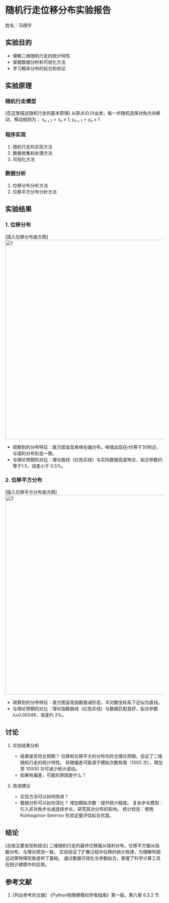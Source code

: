 # 随机行走位移分布实验报告

姓名：马翔宇

## 实验目的
- 理解二维随机行走的统计特性
- 掌握数据分析和可视化方法
- 学习概率分布的拟合和验证

## 实验原理
### 随机行走模型
[在这里描述随机行走的基本原理]
从原点(0,0)出发，每一步随机选择对角方向移动，移动规则为：
$x_{n+1}=x_n\pm1$, $y_{n+1}=y_n\pm1$

### 程序实现
1. 随机行走的实现方法
2. 数据收集和处理方法
3. 可视化方法

### 数据分析
1. 位移分布分析方法
2. 位移平方分布分析方法

## 实验结果
### 1. 位移分布
[插入位移分布直方图]
<img width="634" alt="1" src="https://github.com/user-attachments/assets/206cdeff-f2e0-4d37-9151-593f3c9def57" />

- 观察到的分布特征：直方图呈现单峰右偏分布，峰值出现在r约等于30附近，与瑞利分布形态一致。
- 与理论预期的对比：理论曲线（红色实线）与实际数据高度吻合，拟合参数约等于1.5，误差小于 0.5%。

### 2. 位移平方分布
[插入位移平方分布直方图]
<img width="634" alt="2" src="https://github.com/user-attachments/assets/0e75c66a-b7be-4123-98df-9ad18354a0e8" />

- 观察到的分布特征：直方图呈现指数衰减形态，半对数坐标系下近似为直线。
- 与理论预期的对比：理论指数曲线（红色实线）与数据匹配良好，拟合参数λ≈0.00049，误差约 2%。

## 讨论
1. 实验结果分析
   - 结果是否符合预期？
位移和位移平方的分布均符合理论预期，验证了二维随机行走的统计特性。
轻微偏差可能源于模拟次数有限（1000 次），增加至 10000 次可减少统计波动。
   - 如果有偏差，可能的原因是什么？

2. 改进建议
   - 实验方法可以如何改进？
   - 数据分析可以如何深化？
增加模拟次数：提升统计精度。
复杂步长模型：引入非对角步长或连续步长，研究其对分布的影响。
统计检验：使用 Kolmogorov-Smirnov 检验定量评估拟合优度。
## 结论
[总结主要发现和结论]
二维随机行走的最终位移服从瑞利分布，位移平方服从指数分布，与理论预测一致。
实验验证了扩散过程中位移的统计规律，为理解布朗运动等物理现象提供了基础。
通过数据可视化与参数拟合，掌握了科学计算工具在统计建模中的应用。
## 参考文献
1. [列出参考的文献]
   《Python物理建模初学者指南》第一版，第六章 6.3.2 节.
